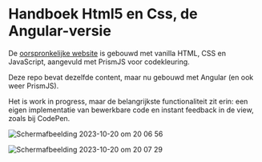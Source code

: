 # Handboek Html5 en Css, de Angular-versie

De [oorspronkelijke website](https://handboek-html-css.nl) is gebouwd met vanilla HTML, CSS en JavaScript, aangevuld met PrismJS voor codekleuring.

Deze repo bevat dezelfde content, maar nu gebouwd met Angular (en ook weer PrismJS).

Het is work in progress, maar de belangrijkste functionaliteit zit erin: een eigen implementatie van bewerkbare code en instant feedback in de view, zoals bij CodePen.

![Scherm­afbeelding 2023-10-20 om 20 06 56](https://github.com/peterdoolaard/handboek-html-css-angular/assets/12380954/09459552-2b26-4fc5-8626-bc3ee0384001)

![Scherm­afbeelding 2023-10-20 om 20 07 29](https://github.com/peterdoolaard/handboek-html-css-angular/assets/12380954/b1d91d5c-1951-408c-9ffd-fddadff6a786)
